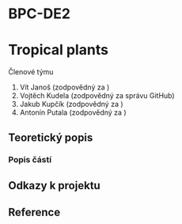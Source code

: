 # BPC-DE2

# Tropical plants
Členové týmu

1. Vít Janoš (zodpovědný za )
2. Vojtěch Kudela (zodpovědný za správu GitHub)
3. Jakub Kupčík (zodpovědný za )
4. Antonín Putala (zodpovědný za )


## Teoretický popis


### Popis částí


## Odkazy k projektu



## Reference

